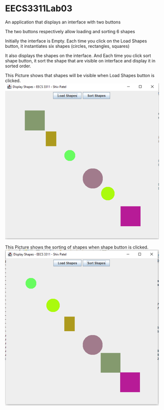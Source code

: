 # EECS3311Lab03


An application that displays an interface with two buttons

The two buttons respectively
allow loading and sorting 6
shapes


Initially the interface is Empty.
Each time you click on the Load
Shapes button, it instantiates six shapes (circles,
rectangles, squares)


It also displays the shapes on
the interface.
And Each time you click sort shape button, it sort the shape that
are visible on interface and display it in sorted order.


This Picture shows that shapes will be visible when Load Shapes button is clicked.
<img src = "https://github.com/shiv0527/EECS3311Lab03/blob/master/loadshapes.PNG"/>


This Picture shows the sorting of shapes when shape button is clicked.
<img src = "https://github.com/shiv0527/EECS3311Lab03/blob/master/sortshape.PNG"/>
